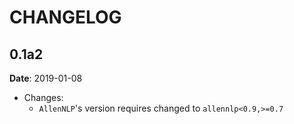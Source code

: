 # CHANGELOG

## 0.1a2

**Date**: 2019-01-08

- Changes:
  - `AllenNLP`'s version requires changed to `allennlp<0.9,>=0.7`
